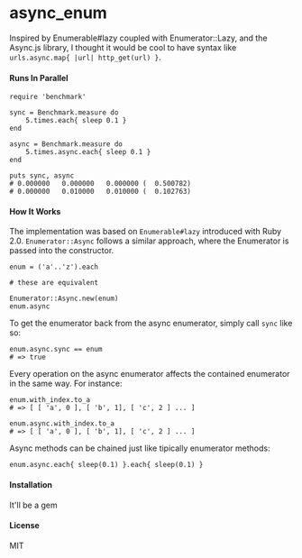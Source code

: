# async\_enum

Inspired by Enumerable#lazy coupled with Enumerator::Lazy, and the Async.js library, I thought it would be cool to have syntax like `urls.async.map{ |url| http_get(url) }`.

#### Runs In Parallel

```
require 'benchmark'

sync = Benchmark.measure do
	5.times.each{ sleep 0.1 }
end

async = Benchmark.measure do
	5.times.async.each{ sleep 0.1 }
end

puts sync, async
# 0.000000   0.000000   0.000000 (  0.500782)
# 0.000000   0.010000   0.010000 (  0.102763)
```

#### How It Works

The implementation was based on `Enumerable#lazy` introduced with Ruby 2.0. `Enumerator::Async` follows a similar approach, where the Enumerator is passed into the constructor. 

```
enum = ('a'..'z').each

# these are equivalent

Enumerator::Async.new(enum)
enum.async
```

To get the enumerator back from the async enumerator, simply call `sync` like so:

```
enum.async.sync == enum
# => true
```

Every operation on the async enumerator affects the contained enumerator in the same way. For instance:

```
enum.with_index.to_a
# => [ [ 'a', 0 ], [ 'b', 1], [ 'c', 2 ] ... ]

enum.async.with_index.to_a
# => [ [ 'a', 0 ], [ 'b', 1], [ 'c', 2 ] ... ]
```

Async methods can be chained just like tipically enumerator methods:

```
enum.async.each{ sleep(0.1) }.each{ sleep(0.1) }
```

#### Installation

It'll be a gem

#### License

MIT
